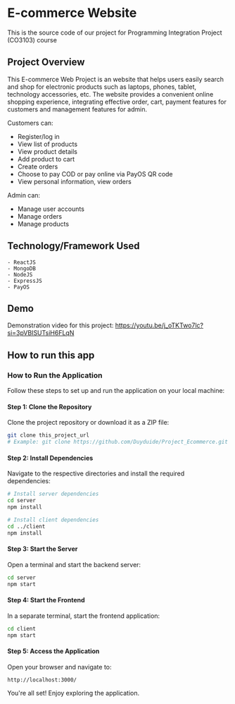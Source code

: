 # E-commerce Website

This is the source code of our project for Programming Integration Project (CO3103) course

## Project Overview

This E-commerce Web Project is an website that helps users easily search and shop for electronic products such as laptops, phones, tablet, technology accessories, etc. The website provides a convenient online shopping experience, integrating effective order, cart, payment features for customers and management features for admin.

Customers can:
- Register/log in
- View list of products
- View product details
- Add product to cart
- Create orders
- Choose to pay COD or pay online via PayOS QR code
- View personal information, view orders

Admin can:
- Manage user accounts
- Manage orders
- Manage products

## Technology/Framework Used
    - ReactJS
    - MongoDB
    - NodeJS
    - ExpressJS
    - PayOS

## Demo

Demonstration video for this project: https://youtu.be/j_oTKTwo7lc?si=3pVBISUTsiH6FLqN

## How to run this app
### How to Run the Application

Follow these steps to set up and run the application on your local machine:

#### Step 1: Clone the Repository
Clone the project repository or download it as a ZIP file:
```bash
git clone this_project_url 
# Example: git clone https://github.com/Duyduide/Project_Ecommerce.git
```

#### Step 2: Install Dependencies
Navigate to the respective directories and install the required dependencies:
```bash
# Install server dependencies
cd server
npm install

# Install client dependencies
cd ../client
npm install
```

#### Step 3: Start the Server
Open a terminal and start the backend server:
```bash
cd server
npm start
```

#### Step 4: Start the Frontend
In a separate terminal, start the frontend application:
```bash
cd client
npm start
```

#### Step 5: Access the Application
Open your browser and navigate to:
```
http://localhost:3000/
```

You're all set! Enjoy exploring the application.